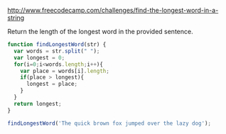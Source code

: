 http://www.freecodecamp.com/challenges/find-the-longest-word-in-a-string

Return the length of the longest word in the provided sentence.

```javascript
function findLongestWord(str) {
  var words = str.split(" ");
  var longest = 0;
  for(i=0;i<words.length;i++){
    var place = words[i].length;
    if(place > longest){
      longest = place;
    }
  }
  return longest;
}

findLongestWord('The quick brown fox jumped over the lazy dog');
```
